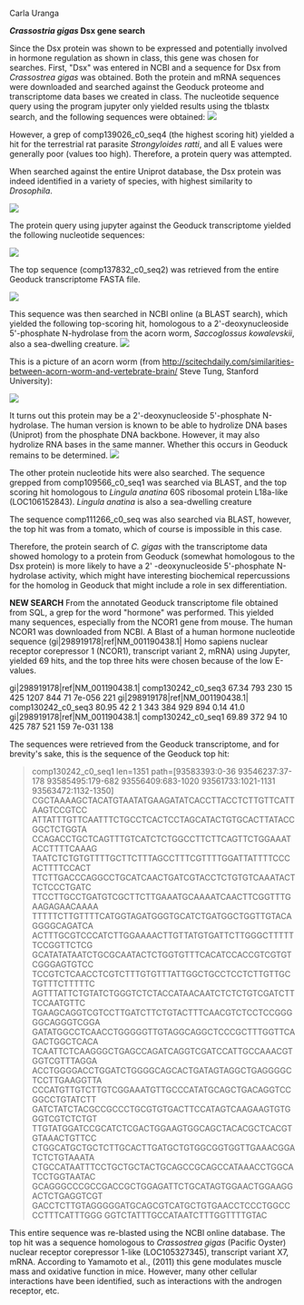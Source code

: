Carla Uranga

***Crassostria gigas* Dsx gene search**

Since the Dsx protein was shown to be expressed and potentially involved in hormone regulation as shown in class, this gene was chosen for searches. First, "Dsx" was entered in NCBI and a sequence for Dsx from *Crassostrea gigas* was obtained. Both the protein and mRNA sequences were downloaded and searched against the Geoduck proteome and transcriptome data bases we created in class. The nucleotide sequence query using the program jupyter only yielded results using the tblastx search, and the following sequences were obtained:
![](http://i.imgur.com/P8F49nO.png)

However, a grep of comp139026_c0_seq4 (the highest scoring hit) yielded a hit for the terrestrial rat parasite *Strongyloides ratti*, and all E values were generally poor (values too high). Therefore, a protein query was attempted.

When searched against the entire Uniprot database, the Dsx protein was indeed identified in a variety of species, with highest similarity to *Drosophila*. 

![](http://i.imgur.com/4jLZ3XT.png)

The protein query using jupyter against the Geoduck transcriptome yielded the following nucleotide sequences:

![](http://i.imgur.com/Fbv9OtH.png)

The top sequence (comp137832_c0_seq2) was retrieved from the entire Geoduck transcriptome FASTA file.

![](http://i.imgur.com/yUH2kw9.jpg)

This sequence was then searched in NCBI online (a BLAST search), which yielded the following top-scoring hit, homologous to a 2'-deoxynucleoside 5'-phosphate N-hydrolase from the acorn worm, *Saccoglossus kowalevskii*, also a sea-dwelling creature.
![](http://i.imgur.com/3jINQhv.png)

This is a picture of an acorn worm (from http://scitechdaily.com/similarities-between-acorn-worm-and-vertebrate-brain/  Steve Tung, Stanford University):

![](http://i.imgur.com/LTmtQrW.jpg)

It turns out this protein may be a 2'-deoxynucleoside 5'-phosphate N-hydrolase. The human version is known to be able to hydrolize DNA bases (Uniprot) from the phosphate DNA backbone. However, it may also hydrolize RNA bases in the same manner. Whether this occurs in Geoduck remains to be determined.
![](http://i.imgur.com/GqQm4mz.png)

The other protein nucleotide hits were also searched. The sequence grepped from comp109566_c0_seq1 was searched via BLAST, and the top scoring hit homologous to  *Lingula anatina* 60S ribosomal protein L18a-like (LOC106152843). *Lingula anatina* is also a sea-dwelling creature

The sequence comp111266_c0_seq was also searched via BLAST, however, the top hit was from a tomato, which of course is impossible in this case.

Therefore, the protein search of *C. gigas* with the transcriptome data showed homology to a protein from Geoduck (somewhat homologous to the Dsx protein) is more likely to have a 2' -deoxynucleoside 5'-phosphate N-hydrolase activity, which might have interesting biochemical repercussions for the homolog in Geoduck that might include a role in sex differentiation.

**NEW SEARCH**
From the annotated Geoduck transcriptome file obtained from SQL, a grep for the word "hormone" was performed. This yielded many sequences, especially from the  NCOR1 gene from mouse. The human NCOR1 was downloaded from NCBI.
A Blast of a human hormone nucleotide sequence (gi|298919178|ref|NM_001190438.1| Homo sapiens nuclear receptor corepressor 1 (NCOR1), transcript variant 2, mRNA)
using Jupyter, yielded 69 hits, and the top three hits were chosen because of the low E-values.

gi|298919178|ref|NM_001190438.1|	comp130242_c0_seq3	67.34	793	230	15	425	1207	844	71	7e-056	221
gi|298919178|ref|NM_001190438.1|	comp130242_c0_seq3	80.95	42	2	1	343	384	929	894	0.14	41.0
gi|298919178|ref|NM_001190438.1|	comp130242_c0_seq1	69.89	372	94	10	425	787	521	159	7e-031	138

The sequences were retrieved from the Geoduck transcriptome, and for brevity's sake, this is the sequence of the Geoduck top hit:
>comp130242_c0_seq1 len=1351 path=[93583393:0-36 93546237:37-178 93585495:179-682 93556409:683-1020 93561733:1021-1131 93563472:1132-1350]
CGCTAAAAGCTACATGTAATATGAAGATATCACCTTACCTCTTGTTCATTAAGTCCGTCC
ATTATTTGTTCAATTTCTGCCTCACTCCTAGCATACTGTGCACTTATACCGGCTCTGGTA
CCAGACCTGCTCAGTTTGTCATCTCTGGCCTTCTTCAGTTCTGGAAATACCTTTTCAAAG
TAATCTCTGTGTTTTGCTTCTTTAGCCTTTCGTTTTGGATTATTTTCCCACTTTTCCACT
TTCTTGACCCAGGCCTGCATCAACTGATCGTACCTCTGTGTCAAATACTTCTCCCTGATC
TTCCTTGCCTGATGTCGCTTCTTGAAATGCAAAATCAACTTCGGTTTGAAGAGAACAAAA
TTTTTCTTGTTTTCATGGTAGATGGGTGCATCTGATGGCTGGTTGTACAGGGGCAGATCA
ACTTTGCGTCCCATCTTGGAAAACTTGTTATGTGATTCTTGGGCTTTTTTCCGGTTCTCG
GCATATATAATCTGCGCAATACTCTGGTGTTTCACATCCACCGTCGTGTCGGGAGTGTCC
TCCGTCTCAACCTCGTCTTTGTGTTTATTGGCTGCCTCCTCTTGTTGCTGTTTCTTTTTC
AGTTTATTCTGTATCTGGGTCTCTACCATAACAATCTCTCTGTCGATCTTTCCAATGTTC
TGAAGCAGGTCGTCCTTGATCTTCTGTACTTTCAACGTCTCCTCCGGGGGCAGGGTCGGA
GATATGGCCTCAACCTGGGGGTTGTAGGCAGGCTCCCGCTTTGGTTCAGACTGGCTCACA
TCAATTCTCAAGGGCTGAGCCAGATCAGGTCGATCCATTGCCAAACGTGGTCGTTTAGGA
ACCTGGGGACCTGGATCTGGGGCAGCACTGATAGTAGGCTGAGGGGCTCCTTGAAGGTTA
CCCATGTTGTCTTGTCGGAAATGTTGCCCATATGCAGCTGACAGGTCCGGCCTGTATCTT
GATCTATCTACGCCGCCCTGCGTGTGACTTCCATAGTCAAGAAGTGTGGGTCGTCTCTGT
TTGTATGGATCCGCATCTCGACTGGAAGTGGCAGCTACACGCTCACGTGTAAACTGTTCC
CTGGCATGCTGCTCTTGCACTTGATGCTGTGGCGGTGGTTGAAACGGATCTCTGTAAATA
CTGCCATAATTTCCTGCTGCTACTGCAGCCGCAGCCATAAACCTGGCATCCTGGTAATAC
GCAGGGCCCGCCGACCGCTGGAGATTCTGCATAGTGGAACTGGAAGGACTCTGAGGTCGT
GACCTCTTGTAGGGGGATGCAGCGTCATGCTGTGAACCTCCCTGGCCCCTTTCATTTGGG
GGTCTATTTGCCATAATCTTTGGTTTTGTAC


This entire sequence was re-blasted using the NCBI online database. The top hit was a sequence homologous to *Crassostrea gigas* (Pacific Oyster) nuclear receptor corepressor 1-like (LOC105327345), transcript variant X7, mRNA. According to Yamamoto et al., (2011) this gene modulates muscle mass and oxidative function in mice. However, many other cellular interactions have been identified, such as interactions with the androgen receptor, etc.
